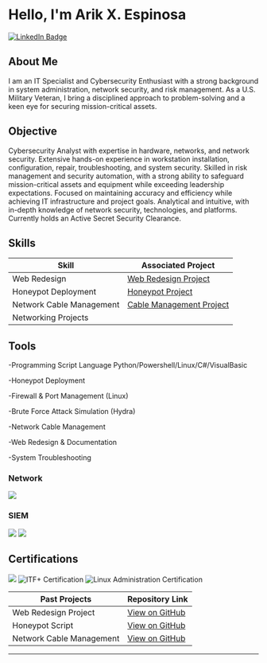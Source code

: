 # Hello, I'm Arik X. Espinosa  
<a href="https://www.linkedin.com/in/arik-espinosa-7b242a172" target="_blank">
  <img src="https://img.shields.io/badge/-LinkedIn-0072b1?&style=for-the-badge&logo=linkedin&logoColor=white" alt="LinkedIn Badge" />
</a>

## About Me  
I am an IT Specialist and Cybersecurity Enthusiast with a strong background in system administration, network security, and risk management. As a U.S. Military Veteran, I bring a disciplined approach to problem-solving and a keen eye for securing mission-critical assets.  

## Objective  
Cybersecurity Analyst with expertise in hardware, networks, and network security. Extensive hands-on experience in workstation installation, configuration, repair, troubleshooting, and system security. Skilled in risk management and security automation, with a strong ability to safeguard mission-critical assets and equipment while exceeding leadership expectations. Focused on maintaining accuracy and efficiency while achieving IT infrastructure and project goals. Analytical and intuitive, with in-depth knowledge of network security, technologies, and platforms. Currently holds an Active Secret Security Clearance.

## Skills  

| Skill                                         | Associated Project         |
|-----------------------------------------------|----------------------------|
| Web Redesign    | [Web Redesign Project](https://github.com/ArikXEspinosa/Web-Redesign-Project) |
| Honeypot Deployment     | [Honeypot Project](https://github.com/ArikXEspinosa/ArikXEspinosa-HoneyPot-Project)    |
| Network Cable Management   | [Cable Management Project](https://github.com/ArikXEspinosa/Network-Cable-Management-Project) |
| Networking Projects        | 

## Tools  
-Programming Script Language Python/Powershell/Linux/C#/VisualBasic

-Honeypot Deployment

-Firewall & Port Management (Linux)

-Brute Force Attack Simulation (Hydra)

-Network Cable Management

-Web Redesign & Documentation

-System Troubleshooting

### Network  
<div>
    <img src="https://img.shields.io/badge/-Wireshark-1679A7?&style=for-the-badge&logo=Wireshark&logoColor=white" />

</div>


### SIEM  
<div>
    <img src="https://img.shields.io/badge/-Microsoft_Sentinel-0078D4?&style=for-the-badge&logo=Microsoft&logoColor=white" />
    <img src="https://img.shields.io/badge/-Splunk-000000?&style=for-the-badge&logo=Splunk&logoColor=white" />
</div>

## Certifications  

<div>
<img src="https://img.shields.io/badge/-Security%2B-FF0000?&style=for-the-badge&logo=CompTIA&logoColor=white" />
    <img src="https://img.shields.io/badge/-ITF%2B-00A9E0?&style=for-the-badge&logo=CompTIA&logoColor=white" alt="ITF+ Certification" />
  <img src="https://img.shields.io/badge/-Linux%20Administration-008000?&style=for-the-badge&logo=Linux&logoColor=white" alt="Linux Administration Certification" /
</div>

| **Past Projects**             | **Repository Link**                                                                                   |
|-----------------------------|--------------------------------------------------------------------------------------------------------|
| Web Redesign Project         | [View on GitHub](https://github.com/ArikXEspinosa/Web-Redesign-Project)                              |
| Honeypot Script              | [View on GitHub](https://github.com/ArikXEspinosa/ArikXEspinosa-HoneyPot-Project)                    |
| Network Cable Management     | [View on GitHub](https://github.com/ArikXEspinosa/Network-Cable-Management-Project)                  |
---


